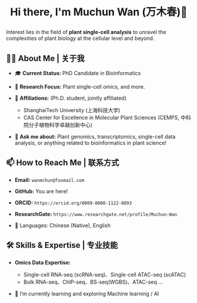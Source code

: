 # <p align="center"> Hi there, I'm Muchun Wan (万木春)👋 </p>

Interest lies in the field of **plant single-cell analysis** to unravel the complexities of plant biology at the cellular level and beyond.

## 👨‍🔬 About Me | 关于我

* 🎓 **Current Status:** PhD Candidate in Bioinformatics
* 🌱 **Research Focus:** Plant single-cell omics, and more.
* 🏫 **Affiliations:** (Ph.D. student, jointly affiliated)
    * ShanghaiTech University (上海科技大学)
    * CAS Center for Excellence in Molecular Plant Sciences (CEMPS, 中科院分子植物科学卓越创新中心)

* 💬 **Ask me about:** Plant genomics, transcriptomics, single-cell data analysis, or anything related to bioinformatics in plant science!

## 📫 How to Reach Me | 联系方式

* **Email:** `wanmchun@foxmail.com`
* **GitHub:** You are here!
* **ORCID:** `https://orcid.org/0009-0000-1122-8893`
* **ResearchGate:** `https://www.researchgate.net/profile/Muchun-Wan` 

* 💬 Languages: Chinese (Native), English

## 🛠️ Skills & Expertise | 专业技能
* **Omics Data Expertise:**
    * Single-cell RNA-seq (scRNA-seq)、Single-cell ATAC-seq (scATAC)
    * Bulk RNA-seq、ChIP-seq、BS-seq(WGBS)、ATAC-seq ...
      
* 🌱 I’m currently learning and exploring Machine learning / AI
